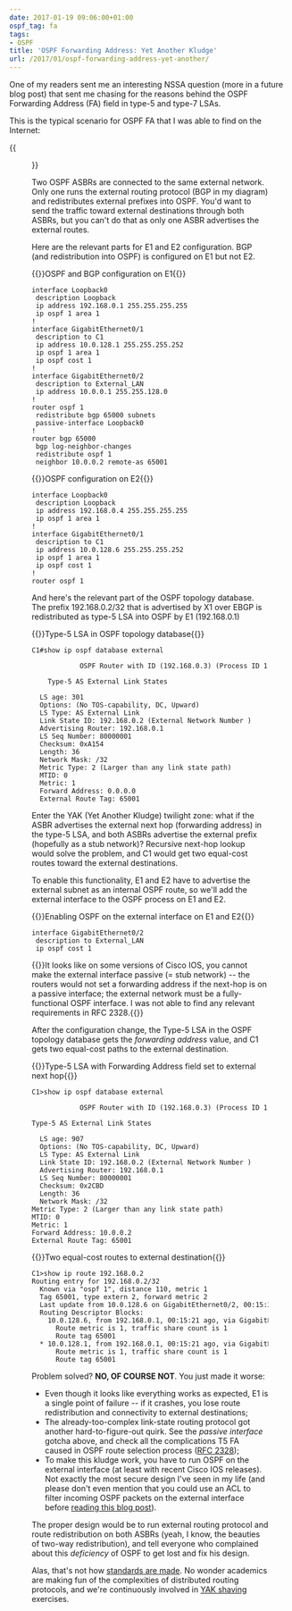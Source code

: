 ```yaml
---
date: 2017-01-19 09:06:00+01:00
ospf_tag: fa
tags:
- OSPF
title: 'OSPF Forwarding Address: Yet Another Kludge'
url: /2017/01/ospf-forwarding-address-yet-another/
---
```

One of my readers sent me an interesting NSSA question (more in a future blog post) that sent me chasing for the reasons behind the OSPF Forwarding Address (FA) field in type-5 and type-7 LSAs.

This is the typical scenario for OSPF FA that I was able to find on the Internet:
<!--more-->
{{<figure src="/2017/01/s500-OSPF_FA_1.png">}}

Two OSPF ASBRs are connected to the same external network. Only one runs the external routing protocol (BGP in my diagram) and redistributes external prefixes into OSPF. You'd want to send the traffic toward external destinations through both ASBRs, but you can't do that as only one ASBR advertises the external routes.

Here are the relevant parts for E1 and E2 configuration. BGP (and redistribution into OSPF) is configured on E1 but not E2.

{{<cc>}}OSPF and BGP configuration on E1{{</cc>}}
``` code
interface Loopback0
 description Loopback
 ip address 192.168.0.1 255.255.255.255
 ip ospf 1 area 1
!
interface GigabitEthernet0/1
 description to C1
 ip address 10.0.128.1 255.255.255.252
 ip ospf 1 area 1
 ip ospf cost 1
!
interface GigabitEthernet0/2
 description to External_LAN
 ip address 10.0.0.1 255.255.128.0
!
router ospf 1
 redistribute bgp 65000 subnets
 passive-interface Loopback0
!
router bgp 65000
 bgp log-neighbor-changes
 redistribute ospf 1
 neighbor 10.0.0.2 remote-as 65001
```

{{<cc>}}OSPF configuration on E2{{</cc>}}
``` code
interface Loopback0
 description Loopback
 ip address 192.168.0.4 255.255.255.255
 ip ospf 1 area 1
!
interface GigabitEthernet0/1
 description to C1
 ip address 10.0.128.6 255.255.255.252
 ip ospf 1 area 1
 ip ospf cost 1
!
router ospf 1
```

And here's the relevant part of the OSPF topology database. The prefix 192.168.0.2/32 that is advertised by X1 over EBGP is redistributed as type-5 LSA into OSPF by E1 (192.168.0.1)

{{<cc>}}Type-5 LSA in OSPF topology database{{</cc>}}
``` code
C1#show ip ospf database external

            OSPF Router with ID (192.168.0.3) (Process ID 1)

    Type-5 AS External Link States

  LS age: 301
  Options: (No TOS-capability, DC, Upward)
  LS Type: AS External Link
  Link State ID: 192.168.0.2 (External Network Number )
  Advertising Router: 192.168.0.1
  LS Seq Number: 80000001
  Checksum: 0xA154
  Length: 36
  Network Mask: /32
  Metric Type: 2 (Larger than any link state path)
  MTID: 0
  Metric: 1
  Forward Address: 0.0.0.0
  External Route Tag: 65001
```

Enter the YAK (Yet Another Kludge) twilight zone: what if the ASBR advertises the external next hop (forwarding address) in the type-5 LSA, and both ASBRs advertise the external prefix (hopefully as a stub network)? Recursive next-hop lookup would solve the problem, and C1 would get two equal-cost routes toward the external destinations.

To enable this functionality, E1 and E2 have to advertise the external subnet as an internal OSPF route, so we'll add the external interface to the OSPF process on E1 and E2.

{{<cc>}}Enabling OSPF on the external interface on E1 and E2{{</cc>}}
``` code
interface GigabitEthernet0/2
 description to External_LAN
 ip ospf cost 1
```

{{<note warn>}}It looks like on some versions of Cisco IOS, you cannot make the external interface passive (= stub network) -- the routers would not set a forwarding address if the next-hop is on a passive interface; the external network must be a fully-functional OSPF interface. I was not able to find any relevant requirements in RFC 2328.{{</note>}}

After the configuration change, the Type-5 LSA in the OSPF topology database gets the *forwarding address* value, and C1 gets two equal-cost paths to the external destination.

{{<cc>}}Type-5 LSA with Forwarding Address field set to external next hop{{</cc>}}
``` code
C1>show ip ospf database external

            OSPF Router with ID (192.168.0.3) (Process ID 1)

Type-5 AS External Link States

  LS age: 907
  Options: (No TOS-capability, DC, Upward)
  LS Type: AS External Link
  Link State ID: 192.168.0.2 (External Network Number )
  Advertising Router: 192.168.0.1
  LS Seq Number: 80000001
  Checksum: 0x2CBD
  Length: 36
  Network Mask: /32
Metric Type: 2 (Larger than any link state path)
MTID: 0
Metric: 1
Forward Address: 10.0.0.2
External Route Tag: 65001
```

{{<cc>}}Two equal-cost routes to external destination{{</cc>}}
``` code
C1>show ip route 192.168.0.2
Routing entry for 192.168.0.2/32
  Known via "ospf 1", distance 110, metric 1
  Tag 65001, type extern 2, forward metric 2
  Last update from 10.0.128.6 on GigabitEthernet0/2, 00:15:21 ago
  Routing Descriptor Blocks:
    10.0.128.6, from 192.168.0.1, 00:15:21 ago, via GigabitEthernet0/2
      Route metric is 1, traffic share count is 1
      Route tag 65001
  * 10.0.128.1, from 192.168.0.1, 00:15:21 ago, via GigabitEthernet0/1
      Route metric is 1, traffic share count is 1
      Route tag 65001
```

Problem solved? **NO, OF COURSE NOT**. You just made it worse:

-   Even though it looks like everything works as expected, E1 is a single point of failure -- if it crashes, you lose route redistribution and connectivity to external destinations;
-   The already-too-complex link-state routing protocol got another hard-to-figure-out quirk. See the *passive interface* gotcha above, and check all the complications T5 FA caused in OSPF route selection process ([RFC 2328](https://tools.ietf.org/html/rfc2328));
- To make this kludge work, you have to run OSPF on the external interface (at least with recent Cisco IOS releases). Not exactly the most secure design I've seen in my life (and please don't even mention that you could use an ACL to filter incoming OSPF packets on the external interface before [reading this blog post](/2013/08/temper-your-macgyver-streak/)).

The proper design would be to run external routing protocol and route redistribution on both ASBRs (yeah, I know, the beauties of two-way redistribution), and tell everyone who complained about this *deficiency* of OSPF to get lost and fix his design.

Alas, that's not how [standards are made](https://xkcd.com/927/). No wonder academics are making fun of the complexities of distributed routing protocols, and we're continuously involved in [YAK shaving](http://sethgodin.typepad.com/seths_blog/2005/03/dont_shave_that.html) exercises.
